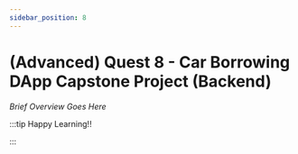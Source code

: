 ```yaml
---
sidebar_position: 8
---
```


# (Advanced) Quest 8 - Car Borrowing DApp Capstone Project (Backend)

_Brief Overview Goes Here_

:::tip Happy Learning!!

<QuestButton text="Go To Quest" link="" />

:::
